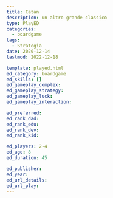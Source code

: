 ```yaml
---
title: Catan
description: un altro grande classico
type: PlayED
categories:
  - boardgame
tags:
  - Strategia
date: 2020-12-14
lastmod: 2022-12-18

template: played.html
ed_category: boardgame
ed_skills: []
ed_gameplay_complex: 
ed_gameplay_strategy: 
ed_gameplay_luck: 
ed_gameplay_interaction: 

ed_preferred: 
ed_rank_dad: 
ed_rank_edu: 
ed_rank_dev: 
ed_rank_kid: 

ed_players: 2-4
ed_age: 8
ed_duration: 45

ed_publisher: 
ed_year: 
ed_url_details: 
ed_url_play: 
---
```

